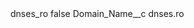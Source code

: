 <?xml version="1.0" encoding="UTF-8"?>
<CustomMetadata xmlns="http://soap.sforce.com/2006/04/metadata" xmlns:xsi="http://www.w3.org/2001/XMLSchema-instance" xmlns:xsd="http://www.w3.org/2001/XMLSchema">
    <label>dnses_ro</label>
    <protected>false</protected>
    <values>
        <field>Domain_Name__c</field>
        <value xsi:type="xsd:string">dnses.ro</value>
    </values>
</CustomMetadata>
